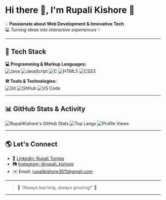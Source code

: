 # Hi there 👋, I'm Rupali Kishore 🚀

💡 **Passionate about Web Development & Innovative Tech**  
💻 *Turning ideas into interactive experiences* ✨  

---

## 🚀 Tech Stack

**💻 Programming & Markup Languages:**  
![Java](https://img.shields.io/badge/Java-ED8B00?style=for-the-badge&logo=java&logoColor=white)
![JavaScript](https://img.shields.io/badge/JavaScript-F7DF1E?style=for-the-badge&logo=javascript&logoColor=black)
![C](https://img.shields.io/badge/C-00599C?style=for-the-badge&logo=c&logoColor=white)
![HTML5](https://img.shields.io/badge/HTML5-E34F26?style=for-the-badge&logo=html5&logoColor=white)
![CSS3](https://img.shields.io/badge/CSS3-1572B6?style=for-the-badge&logo=css3&logoColor=white)

**🛠️ Tools & Technologies:**  
![Git](https://img.shields.io/badge/Git-F05032?style=for-the-badge&logo=git&logoColor=white)
![GitHub](https://img.shields.io/badge/GitHub-181717?style=for-the-badge&logo=github&logoColor=white)
![VS Code](https://img.shields.io/badge/VS--Code-007ACC?style=for-the-badge&logo=visual-studio-code&logoColor=white)

---

## 📊 GitHub Stats & Activity

![RupaliKishore's GitHub Stats](https://github-readme-stats.vercel.app/api?username=RupaliKishore&show_icons=true&theme=radical)
![Top Langs](https://github-readme-stats.vercel.app/api/top-langs/?username=RupaliKishore&layout=compact&theme=radical)
![Profile Views](https://komarev.com/ghpvc/?username=RupaliKishore&label=Profile%20views&color=0e75b6&style=flat)

---

## 🌎 Let's Connect

- 💼 [LinkedIn: Rupali Tompe](https://www.linkedin.com/in/rupali-tompe-9ba385201/)
- 📷 [Instagram: @rupali_kishore](https://www.instagram.com/rupali_kishore)
- ✉️ Email: [rupalikishore3011@gmail.com](mailto:rupalikishore3011@gmail.com)

---

> 🔹 “Always learning, always growing!” 🚀

---

<!--
**Suggestions for further improvement:**
- Add more details about your current learning goals, projects, or favorite frameworks (e.g., React, Node.js, etc.).
- Include links to notable repositories or portfolio projects.
- Mention any certifications, achievements, or hackathons.
- Add fun facts or personal interests to make your profile stand out!
-->
